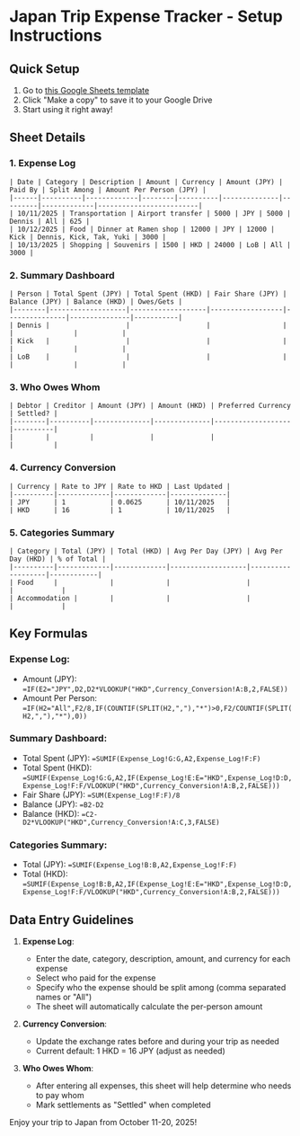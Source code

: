 # Japan Trip Expense Tracker - Setup Instructions

## Quick Setup

1. Go to [this Google Sheets template](https://docs.google.com/spreadsheets/d/1JV5_OY6FfnMhQzLXeJO5wcjA8p_nM82e3BrZTDOodPM/copy)
2. Click "Make a copy" to save it to your Google Drive
3. Start using it right away!

## Sheet Details

### 1. Expense Log
```
| Date | Category | Description | Amount | Currency | Amount (JPY) | Paid By | Split Among | Amount Per Person (JPY) |
|------|----------|-------------|--------|----------|--------------|---------|-------------|-------------------------|
| 10/11/2025 | Transportation | Airport transfer | 5000 | JPY | 5000 | Dennis | All | 625 |
| 10/12/2025 | Food | Dinner at Ramen shop | 12000 | JPY | 12000 | Kick | Dennis, Kick, Tak, Yuki | 3000 |
| 10/13/2025 | Shopping | Souvenirs | 1500 | HKD | 24000 | LoB | All | 3000 |
```

### 2. Summary Dashboard
```
| Person | Total Spent (JPY) | Total Spent (HKD) | Fair Share (JPY) | Balance (JPY) | Balance (HKD) | Owes/Gets |
|--------|-------------------|-------------------|------------------|---------------|---------------|-----------|
| Dennis |                   |                   |                  |               |               |           |
| Kick   |                   |                   |                  |               |               |           |
| LoB    |                   |                   |                  |               |               |           |
```

### 3. Who Owes Whom
```
| Debtor | Creditor | Amount (JPY) | Amount (HKD) | Preferred Currency | Settled? |
|--------|----------|--------------|--------------|-------------------|----------|
|        |          |              |              |                   |          |
```

### 4. Currency Conversion
```
| Currency | Rate to JPY | Rate to HKD | Last Updated |
|----------|-------------|-------------|--------------|
| JPY      | 1           | 0.0625      | 10/11/2025   |
| HKD      | 16          | 1           | 10/11/2025   |
```

### 5. Categories Summary
```
| Category | Total (JPY) | Total (HKD) | Avg Per Day (JPY) | Avg Per Day (HKD) | % of Total |
|----------|-------------|-------------|-------------------|-------------------|------------|
| Food     |             |             |                   |                   |            |
| Accommodation |        |             |                   |                   |            |
```

## Key Formulas

### Expense Log:
- Amount (JPY): `=IF(E2="JPY",D2,D2*VLOOKUP("HKD",Currency_Conversion!A:B,2,FALSE))`
- Amount Per Person: `=IF(H2="All",F2/8,IF(COUNTIF(SPLIT(H2,","),"*")>0,F2/COUNTIF(SPLIT(H2,","),"*"),0))`

### Summary Dashboard:
- Total Spent (JPY): `=SUMIF(Expense_Log!G:G,A2,Expense_Log!F:F)`
- Total Spent (HKD): `=SUMIF(Expense_Log!G:G,A2,IF(Expense_Log!E:E="HKD",Expense_Log!D:D,Expense_Log!F:F/VLOOKUP("HKD",Currency_Conversion!A:B,2,FALSE)))`
- Fair Share (JPY): `=SUM(Expense_Log!F:F)/8`
- Balance (JPY): `=B2-D2`
- Balance (HKD): `=C2-D2*VLOOKUP("HKD",Currency_Conversion!A:C,3,FALSE)`

### Categories Summary:
- Total (JPY): `=SUMIF(Expense_Log!B:B,A2,Expense_Log!F:F)`
- Total (HKD): `=SUMIF(Expense_Log!B:B,A2,IF(Expense_Log!E:E="HKD",Expense_Log!D:D,Expense_Log!F:F/VLOOKUP("HKD",Currency_Conversion!A:B,2,FALSE)))`

## Data Entry Guidelines

1. **Expense Log**:
   - Enter the date, category, description, amount, and currency for each expense
   - Select who paid for the expense
   - Specify who the expense should be split among (comma separated names or "All")
   - The sheet will automatically calculate the per-person amount

2. **Currency Conversion**:
   - Update the exchange rates before and during your trip as needed
   - Current default: 1 HKD = 16 JPY (adjust as needed)

3. **Who Owes Whom**:
   - After entering all expenses, this sheet will help determine who needs to pay whom
   - Mark settlements as "Settled" when completed

Enjoy your trip to Japan from October 11-20, 2025!